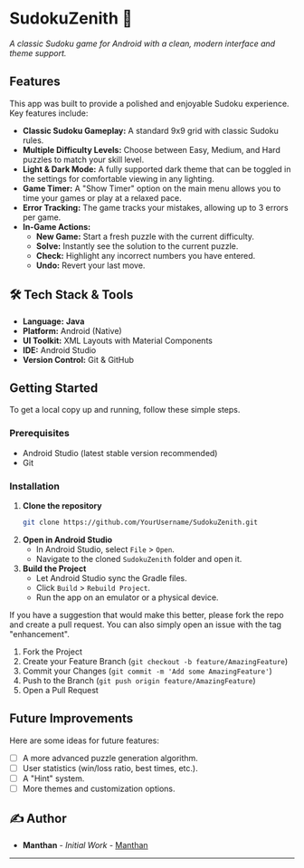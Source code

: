 #  SudokuZenith 🧩

_A classic Sudoku game for Android with a clean, modern interface and theme support._


##  Features

This app was built to provide a polished and enjoyable Sudoku experience. Key features include:

*   **Classic Sudoku Gameplay:** A standard 9x9 grid with classic Sudoku rules.
*   **Multiple Difficulty Levels:** Choose between Easy, Medium, and Hard puzzles to match your skill level.
*   **Light & Dark Mode:** A fully supported dark theme that can be toggled in the settings for comfortable viewing in any lighting.
*   **Game Timer:** A "Show Timer" option on the main menu allows you to time your games or play at a relaxed pace.
*   **Error Tracking:** The game tracks your mistakes, allowing up to 3 errors per game.
*   **In-Game Actions:**
    *   **New Game:** Start a fresh puzzle with the current difficulty.
    *   **Solve:** Instantly see the solution to the current puzzle.
    *   **Check:** Highlight any incorrect numbers you have entered.
    *   **Undo:** Revert your last move.

## 🛠️ Tech Stack & Tools

*   **Language:** **Java**
*   **Platform:** Android (Native)
*   **UI Toolkit:** XML Layouts with Material Components
*   **IDE:** Android Studio
*   **Version Control:** Git & GitHub

## Getting Started

To get a local copy up and running, follow these simple steps.

### Prerequisites

*   Android Studio (latest stable version recommended)
*   Git

### Installation

1.  **Clone the repository**
    ```sh
    git clone https://github.com/YourUsername/SudokuZenith.git
    ```
2.  **Open in Android Studio**
    *   In Android Studio, select `File` > `Open`.
    *   Navigate to the cloned `SudokuZenith` folder and open it.
3.  **Build the Project**
    *   Let Android Studio sync the Gradle files.
    *   Click `Build` > `Rebuild Project`.
    *   Run the app on an emulator or a physical device.


If you have a suggestion that would make this better, please fork the repo and create a pull request. You can also simply open an issue with the tag "enhancement".

1.  Fork the Project
2.  Create your Feature Branch (`git checkout -b feature/AmazingFeature`)
3.  Commit your Changes (`git commit -m 'Add some AmazingFeature'`)
4.  Push to the Branch (`git push origin feature/AmazingFeature`)
5.  Open a Pull Request

##  Future Improvements

Here are some ideas for future features:

*   [ ] A more advanced puzzle generation algorithm.
*   [ ] User statistics (win/loss ratio, best times, etc.).
*   [ ] A "Hint" system.
*   [ ] More themes and customization options.

## ✍️ Author

*   **Manthan** - *Initial Work* - [Manthan](https://github.com/Llawliet73/sudokuuuu.git) 

---
